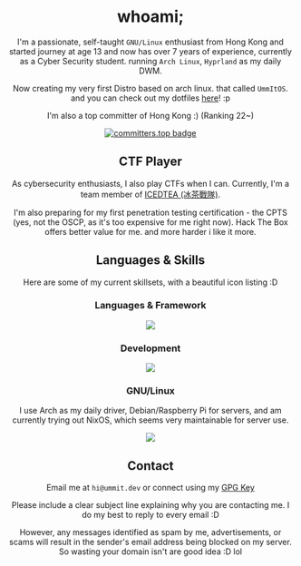 <div align="center">

# whoami;

I'm a passionate, self-taught `GNU/Linux` enthusiast from Hong Kong and started journey at age 13 and now has over 7 years of experience, currently as a Cyber Security student. running `Arch Linux`, `Hyprland` as my daily DWM.

Now creating my very first Distro based on arch linux. that called `UmmItOS`. and you can check out my dotfiles [here](https://github.com/UmmItC/dotfiles.git)! :p

I'm also a top committer of Hong Kong :) (Ranking 22~)

[![committers.top badge](https://user-badge.committers.top/hong_kong/UmmItC.svg)](https://user-badge.committers.top/hong_kong/UmmItC)

## CTF Player

As cybersecurity enthusiasts, I also play CTFs when I can. Currently, I'm a team member of [ICEDTEA (冰茶戰隊)](https://ic3dt3a.org/).

I'm also preparing for my first penetration testing certification - the CPTS (yes, not the OSCP, as it's too expensive for me right now). Hack The Box offers better value for me. and more harder i like it more.

## Languages & Skills

Here are some of my current skillsets, with a beautiful icon listing :D

### Languages & Framework

<img align="center" src="https://skillicons.dev/icons?i=js,ts,astro,react,tailwind,css,rust,py,bash" />

### Development

<img align="center" src="https://skillicons.dev/icons?i=vercel,cloudflare,git,neovim,linux" />

### GNU/Linux

I use Arch as my daily driver, Debian/Raspberry Pi for servers, and am currently trying out NixOS, which seems very maintainable for server use.

<img align="center" src="https://skillicons.dev/icons?i=arch,debian,nix,raspberrypi" />

## Contact

Email me at `hi@ummit.dev` or connect using my [GPG Key](https://github.com/UmmItKin.gpg)

Please include a clear subject line explaining why you are contacting me. I do my best to reply to every email :D

However, any messages identified as spam by me, advertisements, or scams will result in the sender's email address being blocked on my server. So wasting your domain isn't are good idea :D lol

</div>
